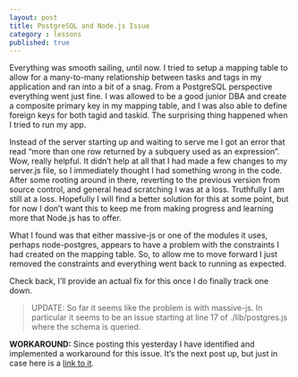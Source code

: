 ```yaml
---
layout: post
title: PostgreSQL and Node.js Issue
category : lessons
published: true
---
```


Everything was smooth sailing, until now. I tried to setup a mapping table to allow for a many-to-many relationship between tasks and tags in my application and ran into a bit of a snag. From a PostgreSQL perspective everything went just fine. I was allowed to be a good junior DBA and create a composite primary key in my mapping table, and I was also able to define foreign keys for both tagid and taskid. The surprising thing happened when I tried to run my app.

Instead of the server starting up and waiting to serve me I got an error that read “more than one row returned by a subquery used as an expression”. Wow, really helpful. It didn’t help at all that I had made a few changes to my server.js file, so I immediately thought I had something wrong in the code. After some rooting around in there, reverting to the previous version from source control, and general head scratching I was at a loss. Truthfully I am still at a loss. Hopefully I will find a better solution for this at some point, but for now I don’t want this to keep me from making progress and learning more that Node.js has to offer.

What I found was that either massive-js or one of the modules it uses, perhaps node-postgres, appears to have a problem with the constraints I had created on the mapping table. So, to allow me to move forward I just removed the constraints and everything went back to running as expected.

Check back, I’ll provide an actual fix for this once I do finally track one down.

> UPDATE: So far it seems like the problem is with massive-js. In particular it seems to be an issue starting at line 17 of ./lib/postgres.js where the schema is queried.

**WORKAROUND:** Since posting this yesterday I have identified and implemented a workaround for this issue. It’s the next post up, but just in case here is a [link to it](http://blog.bradley-teller.me/2012/08/09/massive-js-issue-workaround/).